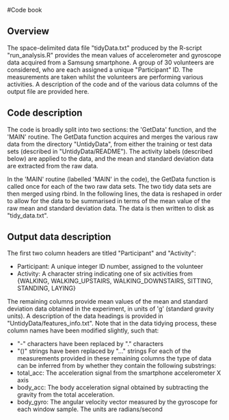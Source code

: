 #Code book

## Overview

The space-delimited data file "tidyData.txt" produced by the R-script "run_analysis.R" provides the mean values of accelerometer and gyroscope data acquired from a Samsung smartphone. A group of 30 volunteers are considered, who are each assigned a unique "Participant" ID. The measurements are taken whilst the volunteers are performing various activities. A description of the code and of the various data columns of the output file are provided here. 

## Code description

The code is broadly split into two sections: the 'GetData' function, and the 'MAIN' routine. The GetData function acquires and merges the various raw data from the directory "UntidyData", from either the training or test data sets (described in "UntidyData/README"). The activity labels (described below) are applied to the data, and the mean and standard deviation data are extracted from the raw data.

In the 'MAIN' routine (labelled 'MAIN' in the code), the GetData function is called once for each of the two raw data sets. The two tidy data sets are then merged using rbind. In the following lines, the data is reshaped in order to allow for the data to be summarised in terms of the mean value of the raw mean and standard deviation data. The data is then written to disk as "tidy_data.txt".

## Output data description

The first two column headers are titled "Participant" and "Activity":
* Participant: A unique integer ID number, assigned to the volunteer
* Activity:    A character string indicating one of six activities from {WALKING, WALKING_UPSTAIRS, WALKING_DOWNSTAIRS, SITTING, STANDING, LAYING}

The remaining columns provide mean values of the mean and standard deviation data obtained in the experiment, in units of 'g' (standard gravity units). A description of the data headings is provided in "UntidyData/features_info.txt". Note that in the data tidying process, these column names have been modified slightly, such that:
* "-" characters have been replaced by "." characters
* "()" strings have been replaced by "..." strings
For each of the measurements provided in these remaining columns the type of data can be inferred from by whether they contain the following substrings:
* total_acc: The acceleration signal from the smartphone accelerometer X axis
* body_acc:  The body acceleration signal obtained by subtracting the gravity from the total acceleration.
* body_gyro: The angular velocity vector measured by the gyroscope for each window sample. The units are radians/second
